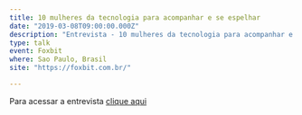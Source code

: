 ```yaml
---
title: 10 mulheres da tecnologia para acompanhar e se espelhar
date: "2019-03-08T09:00:00.000Z"
description: "Entrevista - 10 mulheres da tecnologia para acompanhar e se espelhar publicada no blog da FoxBit, Sao Paulo, Brasil"
type: talk
event: Foxbit
where: Sao Paulo, Brasil
site: "https://foxbit.com.br/"

---
```


Para acessar a entrevista 
<a href="https://foxbit.com.br/blog/10-mulheres-da-tecnologia-para-acompanhar-e-se-espelhar/" target="_blank">clique aqui</a>

